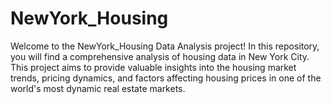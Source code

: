 # NewYork_Housing
Welcome to the NewYork_Housing Data Analysis project! In this repository, you will find a comprehensive analysis of housing data in New York City. This project aims to provide valuable insights into the housing market trends, pricing dynamics, and factors affecting housing prices in one of the world's most dynamic real estate markets.
